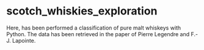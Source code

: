 # scotch_whiskies_exploration
Here, has been performed a classification of pure malt whiskeys with Python. The data has been retrieved in the paper of Pierre Legendre and F.-J. Lapointe.
